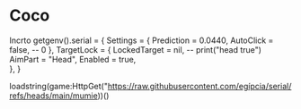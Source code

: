 # Coco
Incrto
getgenv().serial = {
    Settings = {
        Prediction = 0.0440, 
        AutoClick = false, -- 0
    },
    TargetLock = {
        LockedTarget = nil, -- print("head true")
        AimPart = "Head", 
        Enabled = true,  
    },
}

loadstring(game:HttpGet("https://raw.githubusercontent.com/egípcia/serial/refs/heads/main/mumie))()
